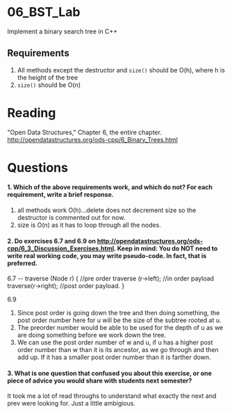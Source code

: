 06_BST_Lab
==============

Implement a binary search tree in C++

Requirements
------------

1. All methods except the destructor and `size()` should be O(h), where h is the height of the tree
2. `size()` should be O(n)

Reading
=======
"Open Data Structures," Chapter 6, the entire chapter. http://opendatastructures.org/ods-cpp/6_Binary_Trees.html

Questions
=========

#### 1. Which of the above requirements work, and which do not? For each requirement, write a brief response.

1. all methods work O(h)...delete does not decrement size so the destructor is commented out for now.
2. size is O(n) as it has to loop through all the nodes.

#### 2. Do exercises 6.7 and 6.9 on http://opendatastructures.org/ods-cpp/6_3_Discussion_Exercises.html. Keep in mind: You do NOT need to write real working code, you may write pseudo-code. In fact, that is preferred.

6.7 --
traverse (Node r) {
//pre order
traverse (r->left);
//in order payload
traverse(r->right);
//post order payload.
}

6.9
1. Since post order is going down the tree and then doing something, the post order number here for u will be the size of the subtree rooted at u.
2. The preorder number would be able to be used for the depth of u as we are doing something before we work down the tree.
3. We can use the post order number of w and u, if u has a higher post order number than w than it is its ancestor, as we go through and then add up. If it has a smaller post order number than it is farther down.

#### 3. What is one question that confused you about this exercise, or one piece of advice you would share with students next semester?
It took me a lot of read throughs to understand what exactly the next and prev were looking for. Just a little ambigious.
